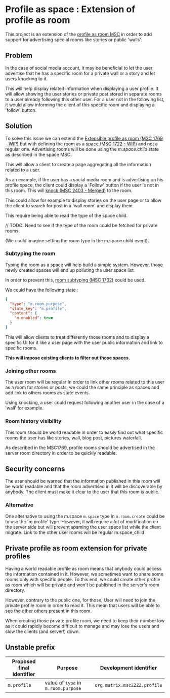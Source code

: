 # Profile as space : Extension of profile as room

This project is an extension of the [profile as room MSC](https://github.com/matrix-org/matrix-doc/pull/1769) in order to add support for advertising special rooms like stories or public 'walls'.

## Problem

In the case of social media account, it may be beneficial to let the user advertise that he has a specific room for a private wall or a story and let users knocking to it.

This will help display related information when displaying a user profile. It will allow showing the user stories or private post stored in separate rooms to a user already following this other user. For a user not in the following list, it would allow informing the client of this specific room and displaying a 'follow' button.

## Solution

To solve this issue we can extend the [Extensible profile as room (MSC 1769 - WIP)](https://github.com/matrix-org/matrix-doc/pull/1769) but with defining the room as a [space (MSC 1722 - WIP)](https://github.com/matrix-org/matrix-doc/pull/1772) and not a regular one. Advertising rooms will be done using the *m.space.child* state as described in the space MSC.

This will allow a client to create a page aggregating all the information related to a user.

As an example, if the user has a social media room and is advertising on his profile space, the client could display a 'Follow' button if the user is not in this room. This will [knock (MSC 2403 - Merged)](https://github.com/matrix-org/matrix-doc/pull/2403) to the room.

This could allow for example to display stories on the user page or to allow the client to search for post in a 'wall room' and display them.

This require being able to read the type of the space child.

// TODO: Need to see if the type of the room could be fetched for private rooms.

(We could imagine setting the room type in the m.space.child event).

### Subtyping the room

Typing the room as a space will help build a simple system. However, those newly created spaces will end up polluting the user space list.

In order to prevent this, [room subtyping (MSC 1732)](https://github.com/matrix-org/matrix-doc/pull/3088) could be used.

We could have the following state :

```json
{
  "type": "m.room.purpose",
  "state_key": "m.profile",
  "content": {
    "m.enabled": true
  }
}
```

This will allow clients to treat differently those rooms and to display a specific UI for it like a user page with the user public information and link to specific rooms.

**This will impose existing clients to filter out those spaces.**

### Joining other rooms

The user room will be regular 
In order to link other rooms related to this user as a room for stories or posts, we could the same principle as spaces and add link to others rooms as state events.

Using knocking, a user could request following another user in the case of a 'wall' for example.

### Room history visibility

This room should be world readable in order to easily find out what specific rooms the user has like stories, wall, blog post, pictures waterfall.

As described in the MSC1769, profile rooms should be advertised in the server room directory in order to be quickly readable.

## Security concerns

The user should be warned that the information published in this room will be world readable and that the room advertised in it will be discoverable by anybody.
The client must make it clear to the user that this room is public.

### Alternative

One alternative to using the m.space `m.space` type in `m.room.create` could be to use the 'm.profile' type.
However, it will require a lot of modification on the server side but will prevent spaming the user space list while the client migrate.
Link to the other user rooms will be regular m.space_child

## Private profile as room extension for private profiles

Having a world readable profile as room means that anybody could access the information contained in it. However, we sometimes want to share some rooms only with specific people. To this end, we could create other profile as room which will be private and won't be published in the server's room directory.

However, contrary to the public one, for those, User will need to join the private profile room in order to read it. This mean that users will be able to see the other others present in this room.

When creating those private profile room, we need to keep their number low as it could rapidly become difficult to manage and may lose the users and slow the clients (and server!) down.

## Unstable prefix


| Proposed final identifier | Purpose | Development identifier|
| ------------------------------- | ------- | ----|
| `m.profile` | value of `type` in `m.room.purpose` | `org.matrix.mscZZZZ.profile` |